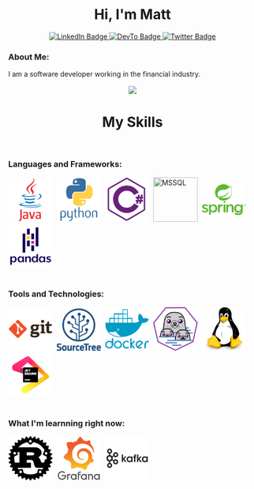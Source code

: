 <div align=center>
  <h1>Hi, I'm Matt</h1>
</div>

<div align=center>
  <div id="badges" >
    <a href="https://www.linkedin.com/in/matt-mcneive-875a20149/">
      <img src="https://img.shields.io/badge/LinkedIn-blue?style=for-the-badge&logo=linkedin&logoColor=white" alt="LinkedIn Badge"/>
    </a>
    <a href="https://dev.to/mattyice">
      <img src="https://img.shields.io/badge/dev.to-0A0A0A?style=for-the-badge&logo=devdotto&logoColor=white" alt="DevTo Badge"/>
    </a>
    <a href="https://twitter.com/mattm_024">
      <img src="https://img.shields.io/badge/Twitter-blue?style=for-the-badge&logo=twitter&logoColor=white" alt="Twitter Badge"/>
    </a>
  </div>
  <!--<img src="https://komarev.com/ghpvc/?username=m-mcneive&style=flat-square&color=tokyonight" alt=""/>-->
</div>
<div>
  <h3>About Me:</h3>
  <p>I am a software developer working in the financial industry.</p>
</div>


<div align=center>
  <a href="https://github.com/m-mcneive/github-readme-stats">
    <img align="center" src="https://github-readme-stats.vercel.app/api?username=m-mcneive&show_icons=true&theme=tokyonight" />
  </a>
</div>


<h1 align=center>My Skills</h1>
<br>
<h3>Languages and Frameworks:</h3>
<div>
  <img src="https://github.com/devicons/devicon/blob/master/icons/java/java-original-wordmark.svg" title="Java" alt="Java" width="90" height="90"/>&nbsp;
  <img src="https://github.com/devicons/devicon/blob/master/icons/python/python-original-wordmark.svg" title="Python" alt="Python" width="90" height="90"/>&nbsp;
  <img src="https://github.com/devicons/devicon/blob/master/icons/csharp/csharp-line.svg" title="CSharp" **alt="CSharp" width="90" height="90"/>&nbsp;
  <img src="https://www.svgrepo.com/show/303229/microsoft-sql-server-logo.svg" title="MSSQL" **alt="MSSQL" width="90" height="90"/>&nbsp;
  <img src="https://github.com/devicons/devicon/blob/master/icons/spring/spring-original-wordmark.svg" title="Spring" alt="Spring" width="90" height="90"/>&nbsp;
  <img src="https://github.com/devicons/devicon/blob/master/icons/pandas/pandas-original-wordmark.svg" title="Pandas" **alt="Pandas" width="90" height="90"/>&nbsp;

</div>

<br>
<h3>Tools and Technologies:</h3>
<div>
  <img src="https://github.com/devicons/devicon/blob/master/icons/git/git-original-wordmark.svg" title="Git" **alt="Git" width="90" height="90"/>&nbsp;
  <img src="https://github.com/devicons/devicon/blob/master/icons/sourcetree/sourcetree-original-wordmark.svg" title="SourceTree" **alt="SourceTree" width="90" height="90"/>&nbsp;
  <img src="https://github.com/devicons/devicon/blob/master/icons/docker/docker-plain-wordmark.svg" title="Docker" **alt="Docker" width="90" height="90"/>&nbsp;
  <img src="https://github.com/devicons/devicon/blob/master/icons/podman/podman-original.svg" title="Podman" **alt="Podman" width="90" height="90"/>&nbsp;
  <img src="https://github.com/devicons/devicon/blob/master/icons/linux/linux-original.svg" title="Linux" **alt="Linux" width="90" height="90"/>&nbsp;
  <img src="https://github.com/devicons/devicon/blob/master/icons/jetbrains/jetbrains-original.svg" title="Jetbrains" **alt="Jetbrains" width="90" height="90"/>&nbsp;
</div>

<br>
<h3>What I'm learnning right now:</h3>
<div>
  <img src="https://github.com/devicons/devicon/blob/master/icons/rust/rust-plain.svg" title="Rust" **alt="Rust" width="90" height="90"/>&nbsp;
  <img src="https://github.com/devicons/devicon/blob/master/icons/grafana/grafana-original-wordmark.svg" title="Grafana" **alt="Grafana" width="90" height="90"/>&nbsp;
  <img src="https://github.com/devicons/devicon/blob/master/icons/apachekafka/apachekafka-original-wordmark.svg" title="Kafka" **alt="Kafka" width="90" height="90"/>&nbsp;
</div>









